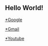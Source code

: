 ## Hello World!

[*Google](https://www.google.com)

[*Gmail](https://mail.google.com)

[*Youtube](https://www.youtube.com)
